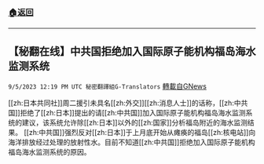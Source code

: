 ###  [:house:返回](README.md)
---


## 【秘翻在线】中共国拒绝加入国际原子能机构福岛海水监测系统
`9/5/2023 12:19 PM UTC 秘密翻譯組G-Translators` [轉載自GNews](https://gnews.org/articles/1647549)

[[zh:日本共同社]]周二援引未具名[[zh:外交]][[zh:消息人士]]的话称，[[zh:中共国]]拒绝了[[zh:日本]]提出的请[[zh:中共国]]加入国际原子能机构福岛海水监测系统的建议，该系统允许除[[zh:日本]]以外的[[zh:国家]]分析福岛附近的海水监测结果。
[[zh:中共国]]强烈反对[[zh:日本]]于上月底开始从瘫痪的福岛[[zh:核电站]]向海洋排放经过处理的放射性水。目前不知道[[zh:中共国]]拒绝加入国际原子能机构福岛海水监测系统的原因。
